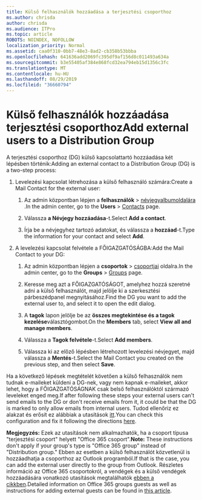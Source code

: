 ```yaml
---
title: Külső felhasználók hozzáadása a terjesztési csoporthoz
ms.author: chrisda
author: chrisda
ms.audience: ITPro
ms.topic: article
ROBOTS: NOINDEX, NOFOLLOW
localization_priority: Normal
ms.assetid: caa0f310-0bb7-48e3-8ad2-cb358b53bbba
ms.openlocfilehash: 641636add2069fc395df9af156d8c011493a634a
ms.sourcegitcommit: b3e55405af384e868fcd32ea794eb15d1356c3fc
ms.translationtype: MT
ms.contentlocale: hu-HU
ms.lasthandoff: 08/29/2019
ms.locfileid: "36660794"
---
```

# <a name="add-external-users-to-a-distribution-group"></a><span data-ttu-id="53625-102">Külső felhasználók hozzáadása terjesztési csoporthoz</span><span class="sxs-lookup"><span data-stu-id="53625-102">Add external users to a Distribution Group</span></span>

<span data-ttu-id="53625-103">A terjesztési csoporthoz (DG) külső kapcsolattartó hozzáadása két lépésben történik:</span><span class="sxs-lookup"><span data-stu-id="53625-103">Adding an external contact to a Distribution Group (DG) is a two-step process:</span></span>
  
1. <span data-ttu-id="53625-104">Levelezési kapcsolat létrehozása a külső felhasználó számára:</span><span class="sxs-lookup"><span data-stu-id="53625-104">Create a Mail Contact for the external user:</span></span>
    
    1. <span data-ttu-id="53625-105">Az admin központban lépjen a **felhasználók** > [névjegyalbumoldalára](https://admin.microsoft.com/adminportal/home#/Contact) .</span><span class="sxs-lookup"><span data-stu-id="53625-105">In the admin center, go to the **Users** > [Contacts](https://admin.microsoft.com/adminportal/home#/Contact) page.</span></span> 
    
    2. <span data-ttu-id="53625-106">Válassza **a Névjegy hozzáadása**-t.</span><span class="sxs-lookup"><span data-stu-id="53625-106">Select **Add a contact**.</span></span>
    
    3. <span data-ttu-id="53625-107">Írja be a névjegyhez tartozó adatokat, és válassza a **hozzáad**-t.</span><span class="sxs-lookup"><span data-stu-id="53625-107">Type the information for your contact and select **Add**.</span></span>
    
2. <span data-ttu-id="53625-108">A levelezési kapcsolat felvétele a FŐIGAZGATÓSÁGBA:</span><span class="sxs-lookup"><span data-stu-id="53625-108">Add the Mail Contact to your DG:</span></span>
    
    1. <span data-ttu-id="53625-109">Az admin központban lépjen a **csoportok** > [csoportjai](https://admin.microsoft.com/adminportal/home#/groups) oldalra.</span><span class="sxs-lookup"><span data-stu-id="53625-109">In the admin center, go to the **Groups** > [Groups](https://admin.microsoft.com/adminportal/home#/groups) page.</span></span> 
    
    2. <span data-ttu-id="53625-110">Keresse meg azt a FŐIGAZGATÓSÁGOT, amelyhez hozzá szeretné adni a külső felhasználót, majd jelölje ki a szerkesztési párbeszédpanel megnyitásához.</span><span class="sxs-lookup"><span data-stu-id="53625-110">Find the DG you want to add the external user to, and select it to open the edit dialog.</span></span>
    
    3. <span data-ttu-id="53625-111">A **tagok** lapon jelölje be az **összes megtekintése és a tagok kezelése**választógombot.</span><span class="sxs-lookup"><span data-stu-id="53625-111">On the **Members** tab, select **View all and manage members**.</span></span> 
    
    4. <span data-ttu-id="53625-112">Válassza a **Tagok felvétele**-t.</span><span class="sxs-lookup"><span data-stu-id="53625-112">Select **Add members**.</span></span>
    
    5. <span data-ttu-id="53625-113">Válassza ki az előző lépésben létrehozott levelezési névjegyet, majd válassza a **Mentés**-t.</span><span class="sxs-lookup"><span data-stu-id="53625-113">Select the Mail Contact you created on the previous step, and then select **Save**.</span></span>
    
<span data-ttu-id="53625-114">Ha a következő lépések megtételét követően a külső felhasználók nem tudnak e-maileket küldeni a DG-nek, vagy nem kapnak e-maileket, akkor lehet, hogy a FŐIGAZGATÓSÁGNAK csak belső felhasználóktól származó leveleket enged meg.</span><span class="sxs-lookup"><span data-stu-id="53625-114">If after following these steps your external users can't send emails to the DG or don't receive emails from it, it could be that the DG is marked to only allow emails from internal users.</span></span> <span data-ttu-id="53625-115">Tudod ellenőriz ez alakzat és erősít ez alábbiak a utasítások [itt](https://support.office.com/article/Fix-email-delivery-issues-for-error-code-5-7-133-in-Office-365-991abc19-7756-438f-abcb-39f69b80f284.aspx).</span><span class="sxs-lookup"><span data-stu-id="53625-115">You can check this configuration and fix it following the directions [here](https://support.office.com/article/Fix-email-delivery-issues-for-error-code-5-7-133-in-Office-365-991abc19-7756-438f-abcb-39f69b80f284.aspx).</span></span>
  
 <span data-ttu-id="53625-116">**Megjegyzés:** Ezek az utasítások nem alkalmazhatók, ha a csoport típusa "terjesztési csoport" helyett "Office 365 csoport".</span><span class="sxs-lookup"><span data-stu-id="53625-116">**Note:** These instructions don't apply if your group's type is "Office 365 group" instead of "Distribution group."</span></span> <span data-ttu-id="53625-117">Ebben az esetben a külső felhasználót közvetlenül is hozzáadhatja a csoporthoz az Outlook programból.</span><span class="sxs-lookup"><span data-stu-id="53625-117">If that is the case, you can add the external user directly to the group from Outlook.</span></span> <span data-ttu-id="53625-118">Részletes információ az Office 365 csoportokról, a vendégek és a külső vendégek hozzáadására vonatkozó utasítások megtalálhatók [ebben a cikkben](https://support.office.com/article/Guest-access-in-Office-365-Groups-bfc7a840-868f-4fd6-a390-f347bf51aff6.aspx).</span><span class="sxs-lookup"><span data-stu-id="53625-118">Detailed information on Office 365 groups guests as well as instructions for adding external guests can be found in [this article](https://support.office.com/article/Guest-access-in-Office-365-Groups-bfc7a840-868f-4fd6-a390-f347bf51aff6.aspx).</span></span>
  